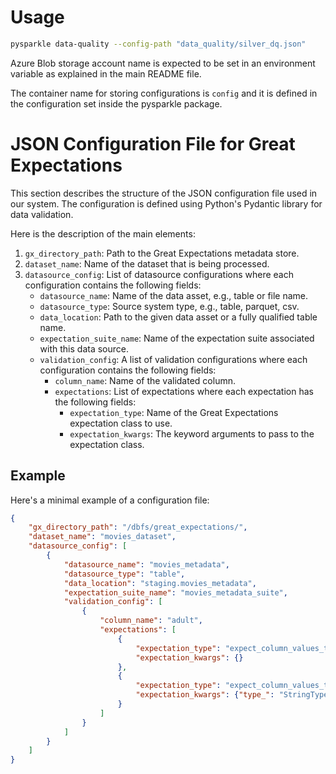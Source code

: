 # Usage

```bash
pysparkle data-quality --config-path "data_quality/silver_dq.json"
```

Azure Blob storage account name is expected to be set in an environment variable as explained
in the main README file. 

The container name for storing configurations is `config` and it is defined in the configuration
set inside the pysparkle package.

# JSON Configuration File for Great Expectations
This section describes the structure of the JSON configuration file used in our system.
The configuration is defined using Python's Pydantic library for data validation.

Here is the description of the main elements:

1. `gx_directory_path`: Path to the Great Expectations metadata store.
2. `dataset_name`: Name of the dataset that is being processed.
3. `datasource_config`: List of datasource configurations where each configuration contains the following fields:
   - `datasource_name`: Name of the data asset, e.g., table or file name.
   - `datasource_type`: Source system type, e.g., table, parquet, csv. 
   - `data_location`: Path to the given data asset or a fully qualified table name.
   - `expectation_suite_name`: Name of the expectation suite associated with this data source.
   - `validation_config`: A list of validation configurations where each configuration contains the following fields:
     - `column_name`: Name of the validated column. 
     - `expectations`: List of expectations where each expectation has the following fields:
       - `expectation_type`: Name of the Great Expectations expectation class to use.
       - `expectation_kwargs`: The keyword arguments to pass to the expectation class.

## Example
Here's a minimal example of a configuration file:
```json
{
    "gx_directory_path": "/dbfs/great_expectations/",
    "dataset_name": "movies_dataset",
    "datasource_config": [
        {
            "datasource_name": "movies_metadata",
            "datasource_type": "table",
            "data_location": "staging.movies_metadata",
            "expectation_suite_name": "movies_metadata_suite",
            "validation_config": [
                {
                    "column_name": "adult",
                    "expectations": [
                        {
                            "expectation_type": "expect_column_values_to_not_be_null",
                            "expectation_kwargs": {}
                        },
                        {
                            "expectation_type": "expect_column_values_to_be_of_type",
                            "expectation_kwargs": {"type_": "StringType"}
                        }
                    ]
                }
            ]
        }
    ]
}
```
